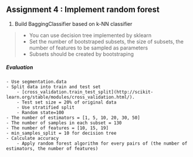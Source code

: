 ## Assignment 4 : Implement random forest

1. Build BaggingClassifier based on k-NN classifier

  >- You can use decision tree implemented by sklearn
  >- Set the number of bootstraped subsets, the size of subsets, the number of features to be sampled as parameters
  >  - Subsets should be created by bootstraping

##### Evaluation
    - Use segmentation.data
    - Split data into train and test set
        - [cross_validation.train_test_split](http://scikit-learn.org/stable/modules/cross_validation.html/).
        - Test set size = 20% of original data
        - Use stratified split
        - Random state=100
    - The number of estimators = [1, 5, 10, 20, 30, 50]
    - The number of samples in each subset = 130
    - The number of features = [10, 15, 19]
    - min_samples_split = 10 for decision tree
    - Calculate accuracy
        - Apply random forest algorithm for every pairs of (the number of estimators, the number of features)
